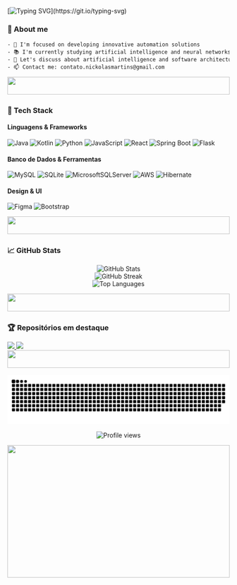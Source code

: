 [![Typing SVG](https://readme-typing-svg.demolab.com?font=monospace&size=30&color=dd8927&center=true&width=1000&lines=Greetings+Programs!+I'm+Nickolas!)](https://git.io/typing-svg)

### 🧬 About me
```txt
- 🎯 I'm focused on developing innovative automation solutions
- 📚 I'm currently studying artificial intelligence and neural networks
- 💬 Let's discuss about artificial intelligence and software architecture
- 📫 Contact me: contato.nickolasmartins@gmail.com
```
<div align="center">
  <img src="https://i.gifer.com/D4Ll.gif" height="40" width="100%"/>
</div>

### 🧠 Tech Stack

#### Linguagens & Frameworks
![Java](https://img.shields.io/badge/java-%23ED8B00.svg?style=for-the-badge&logo=openjdk&logoColor=white)
![Kotlin](https://img.shields.io/badge/Kotlin-B125EA?style=for-the-badge&logo=kotlin&logoColor=white)
![Python](https://img.shields.io/badge/python-3670A0?style=for-the-badge&logo=python&logoColor=ffdd54)
![JavaScript](https://img.shields.io/badge/javascript-%23323330.svg?style=for-the-badge&logo=javascript&logoColor=%23F7DF1E)
![React](https://img.shields.io/badge/react-%2320232a.svg?style=for-the-badge&logo=react&logoColor=%2361DAFB)
![Spring Boot](https://img.shields.io/badge/Spring_Boot-F2F4F9?style=for-the-badge&logo=spring-boot)
![Flask](https://img.shields.io/badge/Flask-000000?style=for-the-badge&logo=flask&logoColor=white)

#### Banco de Dados & Ferramentas
![MySQL](https://img.shields.io/badge/mysql-%2300f.svg?style=for-the-badge&logo=mysql&logoColor=white)
![SQLite](https://img.shields.io/badge/Sqlite-003B57?style=for-the-badge&logo=sqlite&logoColor=white)
![MicrosoftSQLServer](https://img.shields.io/badge/Microsoft%20SQL%20Server-CC2927?style=for-the-badge&logo=microsoft%20sql%20server&logoColor=white)
![AWS](https://img.shields.io/badge/AWS-%23FF9900.svg?style=for-the-badge&logo=amazon-aws&logoColor=white)
![Hibernate](https://img.shields.io/badge/Hibernate-59666C?style=for-the-badge&logo=Hibernate&logoColor=white)

#### Design & UI
![Figma](https://img.shields.io/badge/figma-%23F24E1E.svg?style=for-the-badge&logo=figma&logoColor=white)
![Bootstrap](https://img.shields.io/badge/bootstrap-%23563D7C.svg?style=for-the-badge&logo=bootstrap&logoColor=white)

<div align="center">
  <img src="https://i.gifer.com/D4Ll.gif" height="40" width="100%"/>
</div>

### 📈 GitHub Stats

<p align="center">
  <img src="https://github-readme-stats-steel-omega.vercel.app/api?username=itsmenicky&show_icons=true&count_private=true&hide_border=true&title_color=dd8927&icon_color=dd8927&text_color=dd8927&bg_color=0d1117" alt="GitHub Stats"/>
  <br/>
  <img src="https://streak-stats.demolab.com/?user=itsmenicky&hide_border=true&background=0d1117&currStreakNum=dd8927&sideNums=dd8927&currStreakLabel=dd8927&sideLabels=dd8927&dates=dd8927&fire=dd8927&ring=dd8927" alt="GitHub Streak"/>
  <br/>
  <img src="https://github-readme-stats-steel-omega.vercel.app/api/top-langs/?username=itsmenicky&layout=compact&hide_border=true&title_color=dd8927&text_color=dd8927&bg_color=0d1117" alt="Top Languages"/>
</p>

<div align="center">
  <img src="https://i.gifer.com/D4Ll.gif" height="40" width="100%"/>
</div>

### 🏆 Repositórios em destaque

<a href="https://github.com/itsmenicky/EducReports">
  <img src="https://github-readme-stats.vercel.app/api/pin/?username=itsmenicky&repo=EducReports&theme=github_dark" />
</a>
<a href="https://github.com/itsmenicky/bibliotecaAcademica">
  <img src="https://github-readme-stats.vercel.app/api/pin/?username=itsmenicky&repo=bibliotecaAcademica&theme=github_dark" />
</a>

<div align="center">
  <img src="https://i.gifer.com/D4Ll.gif" height="40" width="100%"/>
</div>

![Snake animation](https://github.com/itsmenicky/itsmenicky/blob/output/github-contribution-grid-snake.svg)

<p align="center">
  <img src="https://komarev.com/ghpvc/?username=itsmenicky&color=blue" alt="Profile views"/>
</p>

<div align="center">
  <img src="https://i.gifer.com/Nv2.gif" height="300" width="100%"/>
</div>

